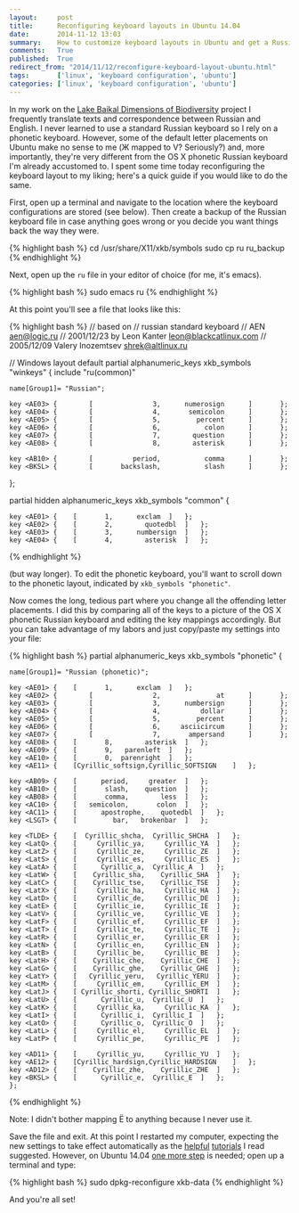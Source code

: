```yaml
---
layout:     post
title:      Reconfiguring keyboard layouts in Ubuntu 14.04
date:       2014-11-12 13:03
summary:    How to customize keyboard layouts in Ubuntu and get a Russian phonetic keyboard that makes more sense.
comments:   True
published:  True
redirect_from: "2014/11/12/reconfigure-keyboard-layout-ubuntu.html"
tags:       ['linux', 'keyboard configuration', 'ubuntu']
categories: ['linux', 'keyboard configuration', 'ubuntu']
---
```


In my work on the
[Lake Baikal Dimensions of Biodiversity](http://baikaldimensions.wordpress.com)
project I frequently translate texts and correspondence between Russian and
English. I never learned to use a standard Russian keyboard so I rely on a
phonetic keyboard. However, some of the default letter placements on Ubuntu make
no sense to me (Ж mapped to V? Seriously?) and, more importantly, they're very
different from the OS X phonetic Russian keyboard I'm already accustomed to. I
spent some time today reconfiguring the keyboard layout to my liking; here's a
quick guide if you would like to do the same.

First, open up a terminal and navigate to the location where the keyboard
configurations are stored (see below). Then create a backup of the Russian
keyboard file in case anything goes wrong or you decide you want things back the
way they were.

{% highlight bash %}
cd /usr/share/X11/xkb/symbols
sudo cp ru ru_backup
{% endhighlight %}

Next, open up the `ru` file in your editor of choice (for me, it's emacs).

{% highlight bash %}
sudo emacs ru
{% endhighlight %}

At this point you'll see a file that looks like this:

{% highlight bash %}
// based on
// russian standard keyboard
// AEN <aen@logic.ru>
// 2001/12/23 by Leon Kanter <leon@blackcatlinux.com>
// 2005/12/09 Valery Inozemtsev <shrek@altlinux.ru>

// Windows layout
default  partial alphanumeric_keys
xkb_symbols "winkeys" {
    include "ru(common)"

    name[Group1]= "Russian";

    key <AE03> {        [               3,      numerosign      ]       };
    key <AE04> {        [               4,       semicolon      ]       };
    key <AE05> {        [               5,         percent      ]       };
    key <AE06> {        [               6,           colon      ]       };
    key <AE07> {        [               7,        question      ]       };
    key <AE08> {        [               8,        asterisk      ]       };

    key <AB10> {        [          period,           comma      ]       };
    key <BKSL> {        [       backslash,           slash      ]       };
};

partial hidden alphanumeric_keys
xkb_symbols "common" {

    key	<AE01> {	[		1,	    exclam 	]	};
    key	<AE02> {	[		2,        quotedbl	]	};
    key	<AE03> {	[		3,      numbersign	]	};
    key	<AE04> {	[		4,        asterisk	]	};

{% endhighlight %}

(but way longer). To edit the phonetic keyboard, you'll want to scroll down to
the phonetic layout, indicated by `xkb_symbols "phonetic"`.

Now comes the long, tedious part where you change all the offending letter
placements. I did this by comparing all of the keys to a picture of the OS X
phonetic Russian keyboard and editing the key mappings accordingly. But you can
take advantage of my labors and just copy/paste my settings into your file:

{% highlight bash %}
partial alphanumeric_keys
xkb_symbols "phonetic" {

    name[Group1]= "Russian (phonetic)";

    key	<AE01> {	[		1,	    exclam 	]	};
    key <AE02> {        [               2,              at      ]       };
    key <AE03> {        [               3,      numbersign      ]       };
    key <AE04> {        [               4,          dollar      ]       };
    key <AE05> {        [               5,         percent      ]       };
    key <AE06> {        [               6,     asciicircum      ]       };
    key <AE07> {        [               7,       ampersand      ]       };
    key	<AE08> {	[		8,        asterisk	]	};
    key	<AE09> {	[		9,	 parenleft	]	};
    key	<AE10> {	[		0,	parenright	]	};
    key <AE11> {	[Cyrillic_softsign,Cyrillic_SOFTSIGN	]	};

    key	<AB09> {	[	   period,	   greater	]	};
    key	<AB10> {	[	    slash,	  question	]	};
    key	<AB08> {	[	    comma,	      less	]	};
    key	<AC10> {	[	semicolon,	     colon	]	};
    key	<AC11> {	[      apostrophe,	  quotedbl	]	};
    key	<LSGT> {	[	      bar,	 brokenbar	]	};

    key	<TLDE> {	[  Cyrillic_shcha,  Cyrillic_SHCHA	]	};
    key	<LatQ> {	[     Cyrillic_ya,     Cyrillic_YA	]	};
    key	<LatZ> {	[     Cyrillic_ze,     Cyrillic_ZE	]	};
    key	<LatS> {	[     Cyrillic_es,     Cyrillic_ES	]	};
    key	<LatA> {	[      Cyrillic_a,	Cyrillic_A	]	};
    key	<LatW> {	[    Cyrillic_sha,    Cyrillic_SHA	]	};
    key	<LatC> {	[    Cyrillic_tse,    Cyrillic_TSE	]	};
    key	<LatX> {	[     Cyrillic_ha,     Cyrillic_HA	]	};
    key	<LatD> {	[     Cyrillic_de,     Cyrillic_DE	]	};
    key	<LatE> {	[     Cyrillic_ie,     Cyrillic_IE	]	};
    key	<LatV> {	[     Cyrillic_ve,     Cyrillic_VE	]	};
    key	<LatF> {	[     Cyrillic_ef,     Cyrillic_EF	]	};
    key	<LatT> {	[     Cyrillic_te,     Cyrillic_TE	]	};
    key	<LatR> {	[     Cyrillic_er,     Cyrillic_ER	]	};
    key	<LatN> {	[     Cyrillic_en,     Cyrillic_EN	]	};
    key	<LatB> {	[     Cyrillic_be,     Cyrillic_BE	]	};
    key	<LatH> {	[    Cyrillic_che,    Cyrillic_CHE	]	};
    key	<LatG> {	[    Cyrillic_ghe,    Cyrillic_GHE	]	};
    key	<LatY> {	[   Cyrillic_yeru,   Cyrillic_YERU	]	};
    key	<LatM> {	[     Cyrillic_em,     Cyrillic_EM	]	};
    key	<LatJ> {	[ Cyrillic_shorti, Cyrillic_SHORTI	]	};
    key	<LatU> {	[      Cyrillic_u,	Cyrillic_U	]	};
    key	<LatK> {	[     Cyrillic_ka,     Cyrillic_KA	]	};
    key	<LatI> {	[      Cyrillic_i,	Cyrillic_I	]	};
    key	<LatO> {	[      Cyrillic_o,	Cyrillic_O	]	};
    key	<LatL> {	[     Cyrillic_el,     Cyrillic_EL	]	};
    key	<LatP> {	[     Cyrillic_pe,     Cyrillic_PE	]	};

    key	<AD11> {	[     Cyrillic_yu,     Cyrillic_YU	]	};
    key	<AE12> {	[Cyrillic_hardsign,Cyrillic_HARDSIGN	]	};
    key	<AD12> {	[    Cyrillic_zhe,    Cyrillic_ZHE	]	};
    key	<BKSL> {	[      Cyrillic_e,	Cyrillic_E	]	};
    };
{% endhighlight %}

Note: I didn't bother mapping Ё to anything because I never use it.

Save the file and exit. At this point I restarted my computer, expecting the new
settings to take effect automatically as the [helpful](http://www.dotkam.com/2007/06/25/custom-keyboard-layout-in-ubuntu-or-just-linux-2/) [tutorials](http://stanford.edu/~wbraynen/linux/) I read suggested. However, on Ubuntu 14.04 [one more step](http://askubuntu.com/a/439198/342035) is needed; open up a terminal and type:

{% highlight bash %}
sudo dpkg-reconfigure xkb-data
{% endhighlight %}

And you're all set!
